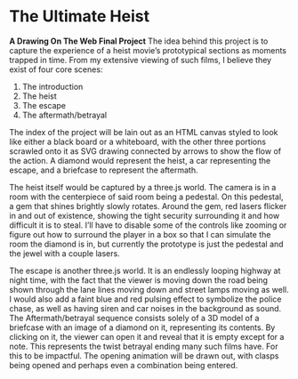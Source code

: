 # The Ultimate Heist
**A Drawing On The Web Final Project**
The idea behind this project is to capture the experience of a heist movie’s prototypical sections as moments trapped in time. From my extensive viewing of such films, I believe they exist of four core scenes:

1.	The introduction
2.	The heist
3.	The escape
4.	The aftermath/betrayal

The index of the project will be lain out as an HTML canvas styled to look like either a black board or a whiteboard, with the other three portions scrawled onto it as SVG drawing connected by arrows to show the flow of the action. A diamond would represent the heist, a car representing the escape, and a briefcase to represent the aftermath.

The heist itself would be captured by a three.js world. The camera is in a room with the centerpiece of said room being a pedestal. On this pedestal, a gem that shines brightly slowly rotates. Around the gem, red lasers flicker in and out of existence, showing the tight security surrounding it and how difficult it is to steal. I’ll have to disable some of the controls like zooming or figure out how to surround the player in a box so that I can simulate the room the diamond is in, but currently the prototype is just the pedestal and the jewel with a couple lasers.

The escape is another three.js world. It is an endlessly looping highway at night time, with the fact that the viewer is moving down the road being shown through the lane lines moving down and street lamps moving as well. I would also add a faint blue and red pulsing effect to symbolize the police chase, as well as having siren and car noises in the background as sound.
The Aftermath/betrayal sequence consists solely of a 3D model of a briefcase with an image of a diamond on it, representing its contents. By clicking on it, the viewer can open it and reveal that it is empty except for a note. This represents the twist betrayal ending many such films have. For this to be impactful. The opening animation will be drawn out, with clasps being opened and perhaps even a combination being entered.
